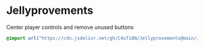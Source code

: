 # Jellyprovements

Center player controls and remove unused buttons
```css
@import url("https://cdn.jsdelivr.net/gh/C4uTi0N/Jellyprovements@main/Jellyfin-center-player-controls.css");
```
